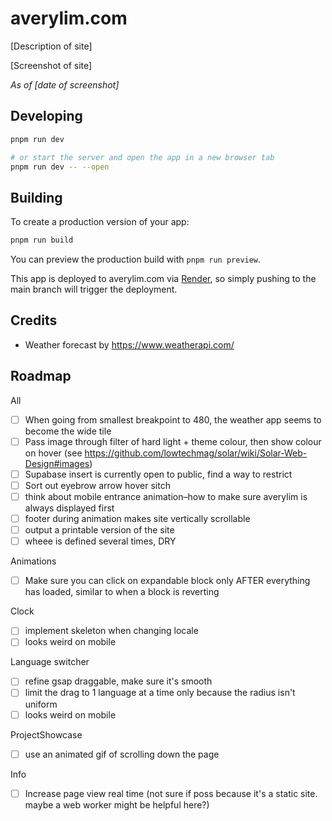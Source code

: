 # averylim.com

[Description of site]

[Screenshot of site]

_As of [date of screenshot]_

## Developing

```bash
pnpm run dev

# or start the server and open the app in a new browser tab
pnpm run dev -- --open
```

## Building

To create a production version of your app:

```bash
pnpm run build
```

You can preview the production build with `pnpm run preview`.

This app is deployed to averylim.com via [Render](todo-add-url), so simply pushing to the main branch will trigger the deployment.

## Credits

- Weather forecast by https://www.weatherapi.com/

## Roadmap

All

- [ ] When going from smallest breakpoint to 480, the weather app seems to become the wide tile
- [ ] Pass image through filter of hard light + theme colour, then show colour on hover (see https://github.com/lowtechmag/solar/wiki/Solar-Web-Design#images)
- [ ] Supabase insert is currently open to public, find a way to restrict
- [ ] Sort out eyebrow arrow hover sitch
- [ ] think about mobile entrance animation–how to make sure averylim is always displayed first
- [ ] footer during animation makes site vertically scrollable
- [ ] output a printable version of the site
- [ ] wheee is defined several times, DRY

Animations

- [ ] Make sure you can click on expandable block only AFTER everything has loaded, similar to when a block is reverting

Clock

- [ ] implement skeleton when changing locale
- [ ] looks weird on mobile

Language switcher

- [ ] refine gsap draggable, make sure it's smooth
- [ ] limit the drag to 1 language at a time only because the radius isn't uniform
- [ ] looks weird on mobile

ProjectShowcase

- [ ] use an animated gif of scrolling down the page

Info

- [ ] Increase page view real time (not sure if poss because it's a static site. maybe a web worker might be helpful here?)
